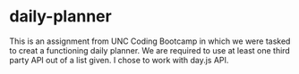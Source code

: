 # daily-planner

This is an assignment from UNC Coding Bootcamp in which we were tasked to creat a functioning daily planner. We are required to use at least one third party API out of a list given. I chose to work with day.js API.
